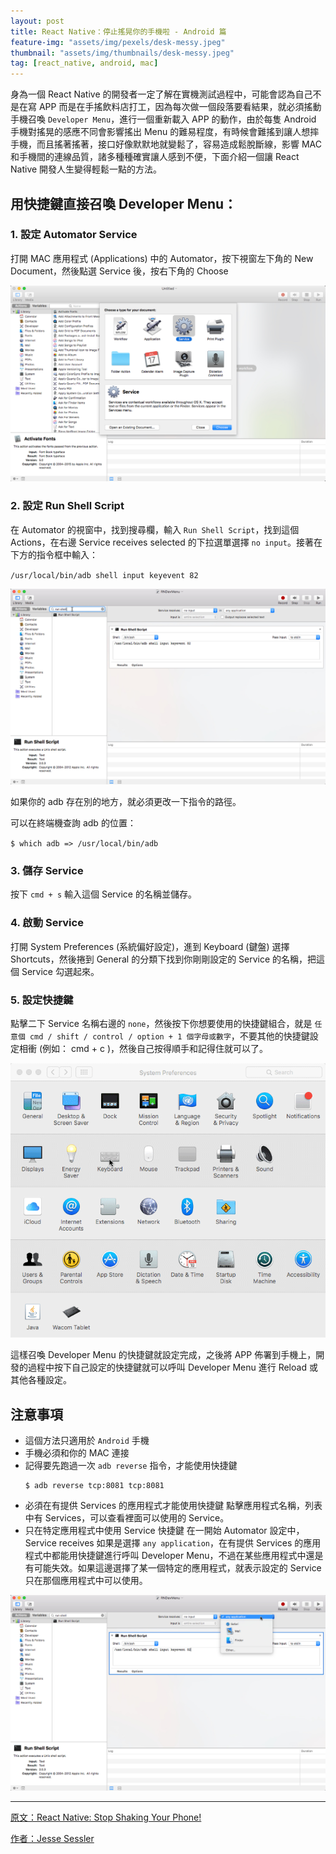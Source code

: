 ```yaml
---
layout: post
title: React Native：停止搖晃你的手機啦 - Android 篇
feature-img: "assets/img/pexels/desk-messy.jpeg"
thumbnail: "assets/img/thumbnails/desk-messy.jpeg"
tag: [react_native, android, mac]
---
```

身為一個 React Native 的開發者一定了解在實機測試過程中，可能會認為自己不是在寫 APP 而是在手搖飲料店打工，因為每次做一個段落要看結果，就必須搖動手機召喚 `Developer Menu`，進行一個重新載入 APP 的動作，由於每隻 Android 手機對搖晃的感應不同會影響搖出 Menu 的難易程度，有時候會難搖到讓人想摔手機，而且搖著搖著，接口好像默默地就變鬆了，容易造成鬆脫斷線，影響 MAC 和手機間的連線品質，諸多種種確實讓人感到不便，下面介紹一個讓 React Native 開發人生變得輕鬆一點的方法。

## 用快捷鍵直接召喚 Developer Menu：

### 1. 設定 Automator Service

打開 MAC 應用程式 (Applications) 中的 Automator，按下視窗左下角的 New Document，然後點選 Service 後，按右下角的 Choose

![applications_automator_service](/assets/img/2017/02-06/applications_automator_service.jpg)

### 2. 設定 Run Shell Script

在 Automator 的視窗中，找到搜尋欄，輸入 `Run Shell Script`，找到這個 Actions，在右邊 Service receives selected 的下拉選單選擇 `no input`。接著在下方的指令框中輸入：

`/usr/local/bin/adb shell input keyevent 82`

![run_shell_script](/assets/img/2017/02-06/run_shell_script.jpg)

如果你的 adb 存在別的地方，就必須更改一下指令的路徑。

可以在終端機查詢 adb 的位置：

`$ which adb => /usr/local/bin/adb`

### 3. 儲存 Service

按下 `cmd + s` 輸入這個 Service 的名稱並儲存。

### 4. 啟動 Service

打開 System Preferences (系統偏好設定)，進到 Keyboard (鍵盤) 選擇 Shortcuts，然後捲到 General 的分類下找到你剛剛設定的 Service 的名稱，把這個 Service 勾選起來。

### 5. 設定快捷鍵

點擊二下 Service 名稱右邊的 `none`，然後按下你想要使用的快捷鍵組合，就是 `任意個 cmd / shift / control / option + 1 個字母或數字`，不要其他的快捷鍵設定相衝 (例如： cmd + c )，然後自己按得順手和記得住就可以了。

![set_service_shortcut](/assets/img/2017/02-06/set_service_shortcut.gif)

這樣召喚 Developer Menu 的快捷鍵就設定完成，之後將 APP 佈署到手機上，開發的過程中按下自己設定的快捷鍵就可以呼叫 Developer Menu 進行 Reload 或其他各種設定。

## 注意事項

- 這個方法只適用於 `Android` 手機
- 手機必須和你的 MAC 連接
- 記得要先跑過一次 `adb reverse` 指令，才能使用快捷鍵
  ```
  $ adb reverse tcp:8081 tcp:8081
  ```
- 必須在有提供 Services 的應用程式才能使用快捷鍵
  點擊應用程式名稱，列表中有 Services，可以查看裡面可以使用的 Service。
- 只在特定應用程式中使用 Service 快捷鍵
  在一開始 Automator 設定中，Service receives 如果是選擇 `any application`，在有提供 Services 的應用程式中都能用快捷鍵進行呼叫 Developer Menu，不過在某些應用程式中還是有可能失效。如果這邊選擇了某一個特定的應用程式，就表示設定的 Service 只在那個應用程式中可以使用。

![service_receives_application](/assets/img/2017/02-06/service_receives_application.jpg)

-----------------

[原文：React Native: Stop Shaking Your Phone!](https://medium.com/delivery-com-engineering/react-native-stop-shaking-your-phone-1f4863140146#.31vges2fs)

[作者：Jesse Sessler](https://medium.com/@jsessler)
